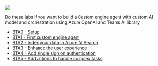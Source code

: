<div class="cc-lab-toc b-path">
  <img src="/copilot-camp/assets/images/path-icons/B-path-heading.png"></img>
  <div>
    <p>Do these labs if you want to build a Custom engine agent with custom AI model and orchestration using Azure OpenAI and Teams AI library</p>
    <ul>
      <li><a href="/copilot-camp/pages/custom-engine/teams-ai/00-prerequisites/">BTA0 - Setup</a></li>
      <li><a href="/copilot-camp/pages/custom-engine/teams-ai/01-custom-engine-agent/">BTA1 - First custom engine agent</a></li>
      <li><a href="/copilot-camp/pages/custom-engine/teams-ai/02-rag/">BTA2 - Index your data in Azure AI Search</a></li>
      <li><a href="/copilot-camp/pages/custom-engine/teams-ai/03-powered-by-ai/">BTA3 - Enhance the user experience</a></li>
      <li><a href="/copilot-camp/pages/custom-engine/teams-ai/04-authentication/">BTA4 - Add single sign on authentication</a></li>
      <li><a href="/copilot-camp/pages/custom-engine/teams-ai/05-actions/">BTA5 - Add actions to handle complex tasks</a></li>
    </ul>
  </div>
</div>

<script>
(() => {
// This script decorates the table of contents with a "you are here" indicator.
const toc = document.getElementsByClassName('cc-lab-toc');
for (const div of toc) {
    const lis = div.querySelectorAll('li');
    for (const li of lis) {
        const anchor = li.querySelector('a');
        if (location.href.includes(anchor.href)) {
            const span = document.createElement("span");
            span.innerHTML = "YOU&nbsp;ARE&nbsp;HERE";
            li.appendChild(span);
        }
    }    
}
})();
</script>